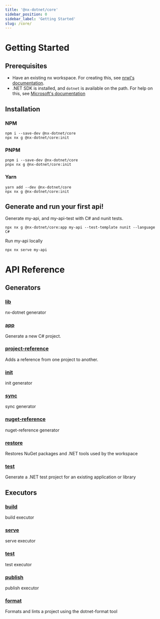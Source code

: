 ```yaml
---
title: '@nx-dotnet/core'
sidebar_position: 0
sidebar_label: 'Getting Started'
slug: /core/
---
```


# Getting Started

## Prerequisites

- Have an existing nx workspace. For creating this, see [nrwl's documentation](https://nx.dev/latest/angular/getting-started/nx-setup).
- .NET SDK is installed, and `dotnet` is available on the path. For help on this, see [Microsoft's documentation](https://dotnet.microsoft.com/learn/dotnet/hello-world-tutorial/install)

## Installation

### NPM

```shell
npm i --save-dev @nx-dotnet/core
npx nx g @nx-dotnet/core:init
```

### PNPM

```shell
pnpm i --save-dev @nx-dotnet/core
pnpx nx g @nx-dotnet/core:init
```

### Yarn

```shell
yarn add --dev @nx-dotnet/core
npx nx g @nx-dotnet/core:init
```

## Generate and run your first api!

Generate my-api, and my-api-test with C# and nunit tests.

```shell
npx nx g @nx-dotnet/core:app my-api --test-template nunit --language C#
```

Run my-api locally

```shell
npx nx serve my-api
```

# API Reference

## Generators

### [lib](./generators/lib.md)

nx-dotnet generator

### [app](./generators/app.md)

Generate a new C# project.

### [project-reference](./generators/project-reference.md)

Adds a reference from one project to another.

### [init](./generators/init.md)

init generator

### [sync](./generators/sync.md)

sync generator

### [nuget-reference](./generators/nuget-reference.md)

nuget-reference generator

### [restore](./generators/restore.md)

Restores NuGet packages and .NET tools used by the workspace

### [test](./generators/test.md)

Generate a .NET test project for an existing application or library

## Executors

### [build](./executors/build.md)

build executor

### [serve](./executors/serve.md)

serve executor

### [test](./executors/test.md)

test executor

### [publish](./executors/publish.md)

publish executor

### [format](./executors/format.md)

Formats and lints a project using the dotnet-format tool
